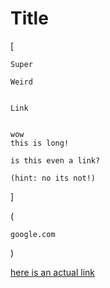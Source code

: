# Title

[

    Super

    Weird


    Link


    wow
    this is long!

    is this even a link?

    (hint: no its not!)

]

(

    google.com

)

[here is an actual link](google.com)
